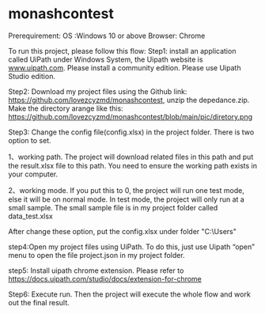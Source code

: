 # monashcontest

Prerequirement:
OS :Windows 10 or above
Browser: Chrome

To run this project, please follow this flow:
Step1: install an application called UiPath under Windows System, the Uipath website is www.uipath.com. Please install a community edition. Please use Uipath Studio edition.

Step2: Download my project files using the Github link: https://github.com/lovezcyzmd/monashcontest, unzip the depedance.zip. Make the directory arange like this:
       https://github.com/lovezcyzmd/monashcontest/blob/main/pic/diretory.png
       
Step3: Change the config file(config.xlsx) in the project folder. There is two option to set. 

 1、working path. The project will download related files in this path and put the result.xlsx file to this path. You need to ensure the working path exists in your computer.
 
 2、working mode. If you put this to 0, the project will run one test mode, else it will be on normal mode. In test mode, the project will only run at a small sample. The small
 sample file is in my project folder called data_test.xlsx
 
 After change these option, put the config.xlsx under folder "C:\Users\"
 
step4:Open my project files using UiPath. To do this, just use Uipath “open” menu to open the file project.json in my project folder.

step5: Install uipath chrome extension. Please refer to https://docs.uipath.com/studio/docs/extension-for-chrome

Step6: Execute run. Then the project will execute the whole flow and work out the final result.


